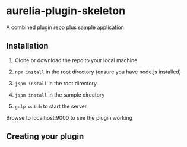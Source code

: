 # aurelia-plugin-skeleton

A combined plugin repo plus sample application

## Installation

1. Clone or download the repo to your local machine

2. `npm install` in the root directory (ensure you have node.js installed)

3. `jspm install` in the root directory

4. `jspm install` in the sample directory

5. `gulp watch` to start the server

Browse to localhost:9000 to see the plugin working

## Creating your plugin

